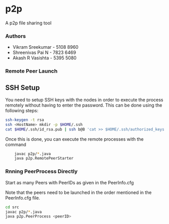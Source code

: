 # __p2p__
A p2p file sharing tool

### __Authors__

* Vikram Sreekumar - 5108 8960
* Shreenivas Pai N - 7823 6469
* Akash R Vasishta - 5395 5080

### __Remote Peer Launch__

## SSH Setup

You need to setup SSH keys with the nodes in order to execute the process remotely without having to enter the password.
This can be done using the following steps:

```sh
ssh-keygen -t rsa
ssh <HostName> mkdir -p $HOME/.ssh
cat $HOME/.ssh/id_rsa.pub | ssh b@B 'cat >> $HOME/.ssh/authorized_keys'
```

Once this is done, you can execute the remote processes with the command

```sh
	javac p2p/*.java
	java p2p.RemotePeerStarter
```

### __Rnning PeerProcess Directly__

Start as many Peers with PeerIDs as given in the PeerInfo.cfg

Note that the peers need to be launched in the order mentioned in the PeerInfo.cfg file.

```sh
cd src
javac p2p/*.java
java p2p.PeerProcess <peerID>
```